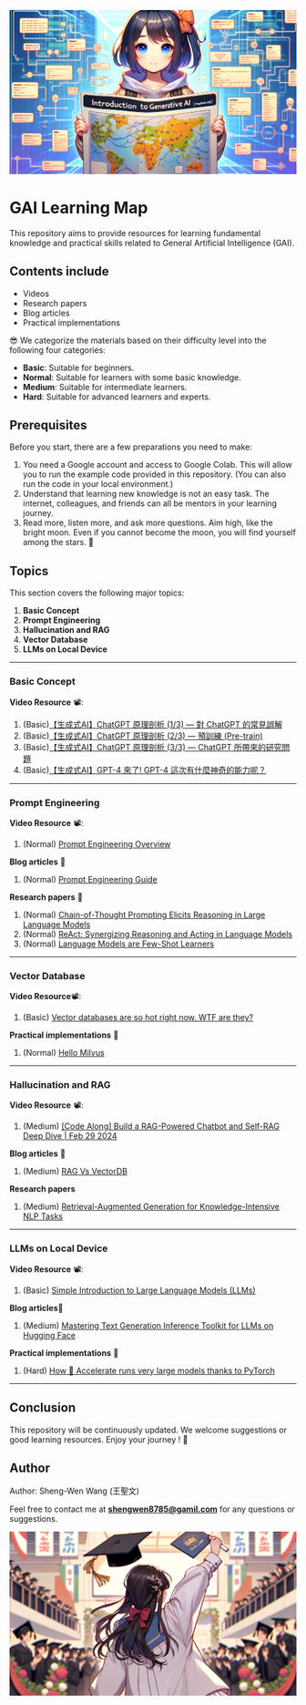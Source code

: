 ![A revised anime-style illustration for a README.md cover](images/A%20revised%20anime-style%20illustration%20for%20a%20README.md%20cover.jpeg)

# GAI Learning Map

This repository aims to provide resources for learning fundamental knowledge and practical skills related to General Artificial Intelligence (GAI).


## Contents include
- Videos
- Research papers
- Blog articles
- Practical implementations

😎 We categorize the materials based on their difficulty level into the following four categories:
- **Basic**: Suitable for beginners.
- **Normal**: Suitable for learners with some basic knowledge.
- **Medium**: Suitable for intermediate learners.
- **Hard**: Suitable for advanced learners and experts.


## Prerequisites
Before you start, there are a few preparations you need to make:
1. You need a Google account and access to Google Colab. This will allow you to run the example code provided in this repository.
   (You can also run the code in your local environment.)
2. Understand that learning new knowledge is not an easy task. The internet, colleagues, and friends can all be mentors in your learning journey.
3. Read more, listen more, and ask more questions. Aim high, like the bright moon. Even if you cannot become the moon, you will find yourself among the stars. 🚀


## Topics

This section covers the following major topics:
1. **Basic Concept**
2. **Prompt Engineering**
3. **Hallucination and RAG**
4. **Vector Database**
5. **LLMs on Local Device**

---
### Basic Concept
**Video Resource** 📽️:
1. (Basic)[【生成式AI】ChatGPT 原理剖析 (1/3) — 對 ChatGPT 的常見誤解](https://www.youtube.com/watch?v=yiY4nPOzJEg&list=PLJV_el3uVTsOePyfmkfivYZ7Rqr2nMk3W)
2. (Basic)[【生成式AI】ChatGPT 原理剖析 (2/3) — 預訓練 (Pre-train)](https://www.youtube.com/watch?v=1ah7Qsri_c8&list=PLJV_el3uVTsOePyfmkfivYZ7Rqr2nMk3W&index=2)
3. (Basic)[【生成式AI】ChatGPT 原理剖析 (3/3) — ChatGPT 所帶來的研究問題](https://www.youtube.com/watch?v=UsaZhQ9bY2k&list=PLJV_el3uVTsOePyfmkfivYZ7Rqr2nMk3W&index=3)
4. (Basic)[【生成式AI】GPT-4 來了! GPT-4 這次有什麼神奇的能力呢？](https://www.youtube.com/watch?v=kslijcrYizE&list=PLJV_el3uVTsOePyfmkfivYZ7Rqr2nMk3W&index=15)
---
### Prompt Engineering
**Video Resource** 📽️:
1. (Normal) [Prompt Engineering Overview](https://www.youtube.com/watch?v=dOxUroR57xs)

**Blog articles** 📓
1. (Normal) [Prompt Engineering Guide](https://www.promptingguide.ai/zh?fbclid=IwZXh0bgNhZW0CMTAAAR1wO1VkAqMlJQIetZJCtGKtTOLZpO-BNWrO_vgXJH9WlJzPLF_uOKtBkyQ_aem_Aab3u0Ury55dGPOQ4bs_5I8Da_PadSci4KzSgXYQMOxN5x9z_R4Fhncp_1hgFrqsyZbJaA2UO6ly8gtKLI6vRTt3)

**Research papers** 📝
1. (Normal) [Chain-of-Thought Prompting Elicits Reasoning in Large Language Models](https://arxiv.org/pdf/2201.11903)
2. (Normal) [ReAct: Synergizing Reasoning and Acting in Language Models](https://arxiv.org/pdf/2210.03629)
3. (Normal) [Language Models are Few-Shot Learners](https://arxiv.org/pdf/2005.14165)
---
### Vector Database
**Video Resource**📽️:
1. (Basic) [Vector databases are so hot right now. WTF are they?](https://www.youtube.com/watch?v=klTvEwg3oJ4)

**Practical implementations** 🤖
1. (Normal) [Hello Milvus](https://milvus.io/docs/v2.3.x/example_code.md)
---
### Hallucination and RAG
**Video Resource** 📽️:
1. (Medium) [[Code Along] Build a RAG-Powered Chatbot and Self-RAG Deep Dive | Feb 29 2024](https://www.youtube.com/watch?v=OehTJq1BtyY&t=10s)

**Blog articles** 📓
1. (Medium) [RAG Vs VectorDB](https://medium.com/@bijit211987/rag-vs-vectordb-2c8cb3e0ee52)

**Research papers**
1. (Medium) [Retrieval-Augmented Generation for Knowledge-Intensive NLP Tasks](https://arxiv.org/abs/2005.11401)
---
### LLMs on Local Device
**Video Resource** 📽️:
1. (Basic) [Simple Introduction to Large Language Models (LLMs)](https://www.youtube.com/watch?v=osKyvYJ3PRM)

**Blog articles**📓
1. (Medium) [Mastering Text Generation Inference Toolkit for LLMs on Hugging Face](https://medium.com/@marketing_novita.ai/mastering-text-generation-inference-toolkit-for-llms-on-hugging-face-c1c04438f293)

**Practical implementations** 🤖
1. (Hard) [How 🤗 Accelerate runs very large models thanks to PyTorch](https://huggingface.co/blog/accelerate-large-models)
---

## Conclusion
This repository will be continuously updated. We welcome suggestions or good learning resources. Enjoy your journey ! 🤗

## Author

Author: Sheng-Wen Wang (王聖文)

Feel free to contact me at **shengwen8785@gamil.com** for any questions or suggestions.

![A anime-style girl now graduated](images/A%20anime-style%20girl%20now%20graduated.jpeg)
